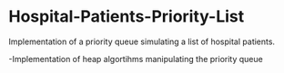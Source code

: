 # Hospital-Patients-Priority-List
Implementation of a priority queue simulating a list of hospital patients.

-Implementation of heap algortihms manipulating the priority queue
